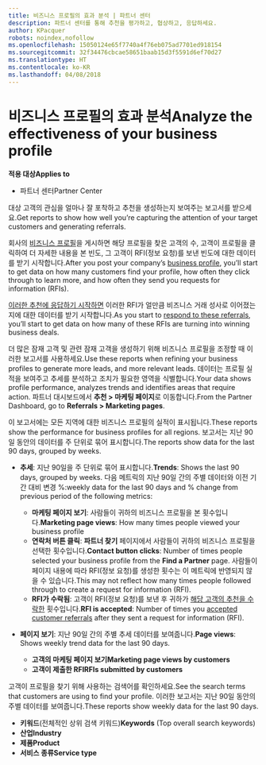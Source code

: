 ```yaml
---
title: 비즈니스 프로필의 효과 분석 | 파트너 센터
description: 파트너 센터를 통해 추천을 평가하고, 협상하고, 응답하세요.
author: KPacquer
robots: noindex,nofollow
ms.openlocfilehash: 15050124e65f7740a4f76eb075ad7701ed918154
ms.sourcegitcommit: 32f34476cbcae58651baab15d3f5591d6ef70d27
ms.translationtype: HT
ms.contentlocale: ko-KR
ms.lasthandoff: 04/08/2018
---
```

# <a name="analyze-the-effectiveness-of-your-business-profile"></a><span data-ttu-id="bcee3-103">비즈니스 프로필의 효과 분석</span><span class="sxs-lookup"><span data-stu-id="bcee3-103">Analyze the effectiveness of your business profile</span></span>
<!-- 
https://go.microsoft.com/fwlink/?linkid=849120
-->

**<span data-ttu-id="bcee3-104">적용 대상</span><span class="sxs-lookup"><span data-stu-id="bcee3-104">Applies to</span></span>**

-  <span data-ttu-id="bcee3-105">파트너 센터</span><span class="sxs-lookup"><span data-stu-id="bcee3-105">Partner Center</span></span>

<span data-ttu-id="bcee3-106">대상 고객의 관심을 얼마나 잘 포착하고 추천을 생성하는지 보여주는 보고서를 받으세요.</span><span class="sxs-lookup"><span data-stu-id="bcee3-106">Get reports to show how well you’re capturing the attention of your target customers and generating referrals.</span></span>

<span data-ttu-id="bcee3-107">회사의 [비즈니스 프로필](create-a-marketing-profile.md)을 게시하면 해당 프로필을 찾은 고객의 수, 고객이 프로필을 클릭하여 더 자세한 내용을 본 빈도, 그 고객이 RFI(정보 요청)를 보낸 빈도에 대한 데이터를 받기 시작합니다.</span><span class="sxs-lookup"><span data-stu-id="bcee3-107">After you post your company’s [business profile](create-a-marketing-profile.md), you’ll start to get data on how many customers find your profile, how often they click through to learn more, and how often they send you requests for information (RFIs).</span></span> 

<span data-ttu-id="bcee3-108">[이러한 추천에 응답하기 시작하면](responding-to-referrals.md) 이러한 RFI가 얼만큼 비즈니스 거래 성사로 이어졌는지에 대한 데이터를 받기 시작합니다.</span><span class="sxs-lookup"><span data-stu-id="bcee3-108">As you start to [respond to these referrals](responding-to-referrals.md), you’ll start to get data on how many of these RFIs are turning into winning business deals.</span></span>

<span data-ttu-id="bcee3-109">더 많은 잠재 고객 및 관련 잠재 고객을 생성하기 위해 비즈니스 프로필을 조정할 때 이러한 보고서를 사용하세요.</span><span class="sxs-lookup"><span data-stu-id="bcee3-109">Use these reports when refining your business profiles to generate more leads, and more relevant leads.</span></span> <span data-ttu-id="bcee3-110">데이터는 프로필 실적을 보여주고 추세를 분석하고 조치가 필요한 영역을 식별합니다.</span><span class="sxs-lookup"><span data-stu-id="bcee3-110">Your data shows profile performance, analyzes trends and identifies areas that require action.</span></span> <span data-ttu-id="bcee3-111">파트너 대시보드에서 **추천 > 마케팅 페이지**로 이동합니다.</span><span class="sxs-lookup"><span data-stu-id="bcee3-111">From the Partner Dashboard, go to **Referrals > Marketing pages**.</span></span>

<span data-ttu-id="bcee3-112">이 보고서에는 모든 지역에 대한 비즈니스 프로필의 실적이 표시됩니다.</span><span class="sxs-lookup"><span data-stu-id="bcee3-112">These reports show the performance for business profiles for all regions.</span></span> <span data-ttu-id="bcee3-113">보고서는 지난 90일 동안의 데이터를 주 단위로 묶어 표시합니다.</span><span class="sxs-lookup"><span data-stu-id="bcee3-113">The reports show data for the last 90 days, grouped by weeks.</span></span>

*  <span data-ttu-id="bcee3-114">**추세**: 지난 90일을 주 단위로 묶어 표시합니다.</span><span class="sxs-lookup"><span data-stu-id="bcee3-114">**Trends**: Shows the last 90 days, grouped by weeks.</span></span> <span data-ttu-id="bcee3-115">다음 메트릭의 지난 90일 간의 주별 데이터와 이전 기간 대비 변경 %:</span><span class="sxs-lookup"><span data-stu-id="bcee3-115">weekly data for the last 90 days and % change from previous period of the following metrics:</span></span>

   * <span data-ttu-id="bcee3-116">**마케팅 페이지 보기**: 사람들이 귀하의 비즈니스 프로필을 본 횟수입니다.</span><span class="sxs-lookup"><span data-stu-id="bcee3-116">**Marketing page views**: How many times people viewed your business profile</span></span>
   * <span data-ttu-id="bcee3-117">**연락처 버튼 클릭**: **파트너 찾기** 페이지에서 사람들이 귀하의 비즈니스 프로필을 선택한 횟수입니다.</span><span class="sxs-lookup"><span data-stu-id="bcee3-117">**Contact button clicks**: Number of times people selected your business profile from the **Find a Partner** page.</span></span> <span data-ttu-id="bcee3-118">사람들이 페이지 내용에 따라 RFI(정보 요청)를 생성한 횟수는 이 메트릭에 반영되지 않을 수 있습니다.</span><span class="sxs-lookup"><span data-stu-id="bcee3-118">This may not reflect how many times people followed through to create a request for information (RFI).</span></span>
   * <span data-ttu-id="bcee3-119">**RFI가 수락됨**: 고객이 RFI(정보 요청)를 보낸 후 귀하가 [해당 고객의 추천을 수락한](responding-to-referrals.md) 횟수입니다.</span><span class="sxs-lookup"><span data-stu-id="bcee3-119">**RFI is accepted**: Number of times you [accepted customer referrals](responding-to-referrals.md) after they sent a request for information (RFI).</span></span>


*  <span data-ttu-id="bcee3-120">**페이지 보기**: 지난 90일 간의 주별 추세 데이터를 보여줍니다.</span><span class="sxs-lookup"><span data-stu-id="bcee3-120">**Page views**: Shows weekly trend data for the last 90 days.</span></span>
   *  **<span data-ttu-id="bcee3-121">고객의 마케팅 페이지 보기</span><span class="sxs-lookup"><span data-stu-id="bcee3-121">Marketing page views by customers</span></span>**
   *  **<span data-ttu-id="bcee3-122">고객이 제출한 RFI</span><span class="sxs-lookup"><span data-stu-id="bcee3-122">RFIs submitted by customers</span></span>**

<span data-ttu-id="bcee3-123">고객이 프로필을 찾기 위해 사용하는 검색어를 확인하세요.</span><span class="sxs-lookup"><span data-stu-id="bcee3-123">See the search terms that customers are using to find your profile.</span></span> <span data-ttu-id="bcee3-124">이러한 보고서는 지난 90일 동안의 주별 데이터를 보여줍니다.</span><span class="sxs-lookup"><span data-stu-id="bcee3-124">These reports show weekly data for the last 90 days.</span></span>

*  <span data-ttu-id="bcee3-125">**키워드**(전체적인 상위 검색 키워드)</span><span class="sxs-lookup"><span data-stu-id="bcee3-125">**Keywords** (Top overall search keywords)</span></span> 
*  **<span data-ttu-id="bcee3-126">산업</span><span class="sxs-lookup"><span data-stu-id="bcee3-126">Industry</span></span>**
*  **<span data-ttu-id="bcee3-127">제품</span><span class="sxs-lookup"><span data-stu-id="bcee3-127">Product</span></span>**
*  **<span data-ttu-id="bcee3-128">서비스 종류</span><span class="sxs-lookup"><span data-stu-id="bcee3-128">Service type</span></span>**

